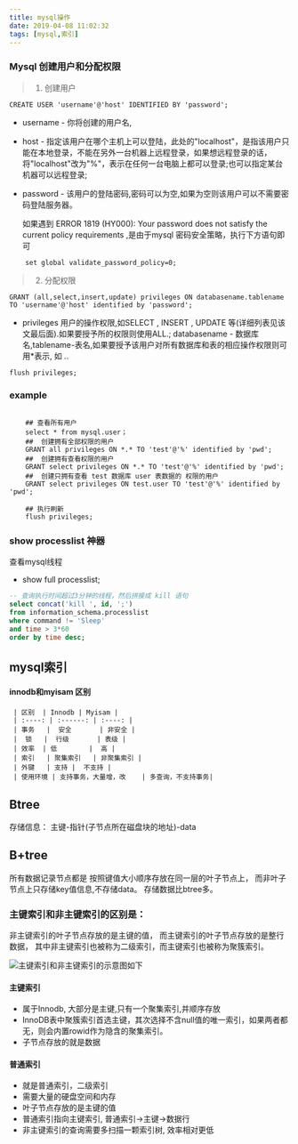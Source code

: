 ```yaml
---
title: mysql操作
date: 2019-04-08 11:02:32
tags: [mysql,索引]
---
```


### Mysql 创建用户和分配权限

> 1. 创建用户

```mysql
CREATE USER 'username'@'host' IDENTIFIED BY 'password';
```

- username - 你将创建的用户名,
- host - 指定该用户在哪个主机上可以登陆，此处的"localhost"，是指该用户只能在本地登录，不能在另外一台机器上远程登录，如果想远程登录的话，将"localhost"改为"%"，表示在任何一台电脑上都可以登录;也可以指定某台机器可以远程登录;
- password - 该用户的登陆密码,密码可以为空,如果为空则该用户可以不需要密码登陆服务器。


	如果遇到 ERROR 1819 (HY000): Your password does not satisfy the current policy requirements  ,是由于mysql 密码安全策略，执行下方语句即可

```mysql
	set global validate_password_policy=0;
```

> 2. 分配权限

```mysql
GRANT (all,select,insert,update) privileges ON databasename.tablename TO 'username'@'host' identified by 'password';
```

- privileges 用户的操作权限,如SELECT , INSERT , UPDATE 等(详细列表见该文最后面).如果要授予所的权限则使用ALL.;
databasename - 数据库名,tablename-表名,如果要授予该用户对所有数据库和表的相应操作权限则可用*表示, 如 *.*.


```mysql
flush privileges;
```

###  example 
    
```mysql

    ## 查看所有用户
    select * from mysql.user；
    ##  创建拥有全部权限的用户
    GRANT all privileges ON *.* TO 'test'@'%' identified by 'pwd';
    ##  创建拥有查看权限的用户
    GRANT select privileges ON *.* TO 'test'@'%' identified by 'pwd';
    ##  创建只拥有查看 test 数据库 user 表数据的 权限的用户
    GRANT select privileges ON test.user TO 'test'@'%' identified by 'pwd';
    
    ## 执行刷新
    flush privileges;

```

### show processlist 神器
 查看mysql线程
- show full processlist;

```sql
-- 查询执行时间超过3分钟的线程，然后拼接成 kill 语句
select concat('kill ', id, ';')
from information_schema.processlist
where command != 'Sleep'
and time > 3*60
order by time desc;

```
## mysql索引
####  innodb和myisam 区别

     | 区别  | Innodb	| Myisam |
     | :----: | :------: | :----: |
     | 事务	|  安全	    | 非安全 |
     |  锁   |  行级	    | 表级 |
     | 效率  | 低        |  高 |
     | 索引	| 聚集索引   | 非聚集索引 |
     | 外键	| 支持 |	不支持 |
     | 使用环境 | 支持事务，大量增，改	| 多查询，不支持事务|


## Btree
存储信息： 主键-指针(子节点所在磁盘块的地址)-data

## B+tree
所有数据记录节点都是
按照键值大小顺序存放在同一层的叶子节点上，
而非叶子节点上只存储key值信息,不存储data。
存储数据比btree多。



### 主键索引和非主键索引的区别是：

非主键索引的叶子节点存放的是主键的值，
而主键索引的叶子节点存放的是整行数据，
其中非主键索引也被称为二级索引，而主键索引也被称为聚簇索引。

![主键索引和非主键索引的示意图如下](https://mmbiz.qpic.cn/mmbiz_png/gsQM61GSzIPclD4o4fib8iavdJChXslcoDFWm1OF64Pgktj8K3gyVHdxS12EQOMtB5On8keMicpSwngLlBvibdfr5A/640?wx_fmt=png&tp=webp&wxfrom=5&wx_lazy=1&wx_co=1)


#### 主键索引
- 属于Innodb, 大部分是主键,只有一个聚集索引,并顺序存放
- InnoDB表中聚簇索引首选主键，其次选择不含null值的唯一索引，如果两者都无，则会内置rowid作为隐含的聚集索引。
- 子节点存放的就是数据

#### 普通索引
- 就是普通索引，二级索引
- 需要大量的硬盘空间和内存
- 叶子节点存放的是主键的值
- 普通索引指向主键索引, 普通索引->主键->数据行
- 非主键索引的查询需要多扫描一颗索引树, 效率相对更低


